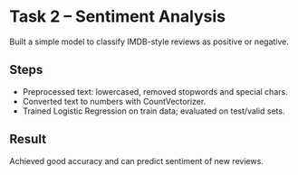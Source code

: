 # Task 2 – Sentiment Analysis

Built a simple model to classify IMDB-style reviews as positive or negative.

## Steps
- Preprocessed text: lowercased, removed stopwords and special chars.
- Converted text to numbers with CountVectorizer.
- Trained Logistic Regression on train data; evaluated on test/valid sets.

## Result
Achieved good accuracy and can predict sentiment of new reviews.
